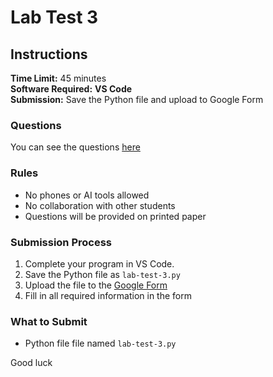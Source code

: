 # Lab Test 3

## Instructions

**Time Limit:** 45 minutes  
**Software Required:** **VS Code**  
**Submission:** Save the Python file and upload to Google Form

### Questions


You can see the questions [here](/assessments/lab-test-3.pdf)


### Rules
- No phones or AI tools allowed
- No collaboration with other students
- Questions will be provided on printed paper

### Submission Process
1. Complete your program in VS Code.
2. Save the Python file as `lab-test-3.py`
3. Upload the file to the [Google Form](https://forms.gle/NNGupihLRLnWqof99) 
4. Fill in all required information in the form

### What to Submit
- Python file file named `lab-test-3.py`

Good luck
